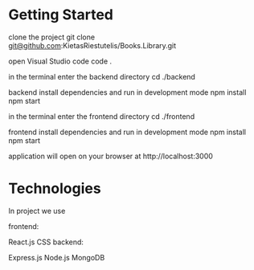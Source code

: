 # Getting Started
clone the project
git clone git@github.com:KietasRiestutelis/Books.Library.git

open Visual Studio code
code .

in the terminal enter the backend directory
cd ./backend

backend install dependencies and run in development mode
npm install
npm start

in the terminal enter the frontend directory
cd ./frontend

frontend install dependencies and run in development mode
npm install
npm start

application will open on your browser at
http://localhost:3000

# Technologies
In project we use

frontend:

React.js
CSS
backend:

Express.js
Node.js
MongoDB
